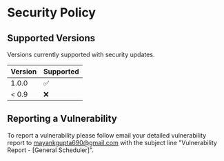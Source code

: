 # Security Policy

## Supported Versions

Versions currently supported with security updates.

| Version | Supported          |
| ------- | ------------------ |
| 1.0.0   | :white_check_mark: |
| < 0.9   | :x:                |

## Reporting a Vulnerability

To report a vulnerability please follow email your detailed vulnerability report to [mayankgupta690@gmail.com](mailto:smayankgupta690@gmail.com) with the subject line "Vulnerability Report - [General Scheduler]".

